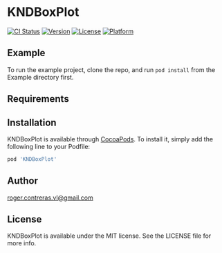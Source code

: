 # KNDBoxPlot

[![CI Status](https://img.shields.io/travis/roger.contreras.vl@gmail.com/KNDBoxPlot.svg?style=flat)](https://travis-ci.org/roger.contreras.vl@gmail.com/KNDBoxPlot)
[![Version](https://img.shields.io/cocoapods/v/KNDBoxPlot.svg?style=flat)](https://cocoapods.org/pods/KNDBoxPlot)
[![License](https://img.shields.io/cocoapods/l/KNDBoxPlot.svg?style=flat)](https://cocoapods.org/pods/KNDBoxPlot)
[![Platform](https://img.shields.io/cocoapods/p/KNDBoxPlot.svg?style=flat)](https://cocoapods.org/pods/KNDBoxPlot)

## Example

To run the example project, clone the repo, and run `pod install` from the Example directory first.

## Requirements

## Installation

KNDBoxPlot is available through [CocoaPods](https://cocoapods.org). To install
it, simply add the following line to your Podfile:

```ruby
pod 'KNDBoxPlot'
```

## Author

roger.contreras.vl@gmail.com

## License

KNDBoxPlot is available under the MIT license. See the LICENSE file for more info.

